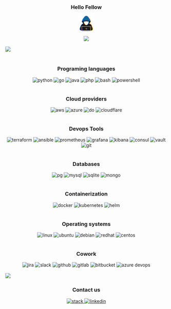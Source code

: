 <div align="center">
  <h3> Hello Fellow </h3>
  <picture><img src="https://github.com/0xAbdulKhalid/0xAbdulKhalid/raw/main/assets/mdImages/about_me.gif" width = 50px align="center"></picture>
</div>

<p align="center">
  <a href="https://github.com/DenverCoder1/readme-typing-svg"><img src="https://readme-typing-svg.herokuapp.com?font=Time+New+Roman&color=cyan&size=25&center=true&vCenter=true&width=600&height=100&lines=I+am+a+devops+and+backend+engineer,;Who+loves+coding,;and+art+:)"></a>
</p>

<img src="https://user-images.githubusercontent.com/73097560/115834477-dbab4500-a447-11eb-908a-139a6edaec5c.gif"><br><br>

<div align="center">
  <h3> Programing languages </h3>
</div>
<div align="center">
  <img alt="python" width="40px" src="https://cdn.jsdelivr.net/gh/devicons/devicon@latest/icons/python/python-original.svg" />
  <img alt="go" width="40px" src="https://cdn.jsdelivr.net/gh/devicons/devicon@latest/icons/go/go-original.svg" />
  <img alt="java" width="40px" src="https://cdn.jsdelivr.net/gh/devicons/devicon@latest/icons/java/java-original.svg" />
  <img alt="php" width="40px" src="https://cdn.jsdelivr.net/gh/devicons/devicon@latest/icons/php/php-original.svg" />
  <img alt="bash" width="40px" src="https://cdn.jsdelivr.net/gh/devicons/devicon@latest/icons/bash/bash-original.svg" />
  <img alt="powershell" width="40px" src="https://cdn.jsdelivr.net/gh/devicons/devicon@latest/icons/powershell/powershell-original.svg" />
</div>

<br>

<div align="center">
  <h3> Cloud providers </h3>
</div>
<div align="center">
  <img alt="aws" width="40px" src="https://cdn.jsdelivr.net/gh/devicons/devicon@latest/icons/amazonwebservices/amazonwebservices-original-wordmark.svg" />
  <img alt="azure" width="40px" src="https://cdn.jsdelivr.net/gh/devicons/devicon@latest/icons/azure/azure-original.svg" />
  <img alt="do" width="40px" src="https://cdn.jsdelivr.net/gh/devicons/devicon@latest/icons/digitalocean/digitalocean-original.svg" />
  <img alt="cloudflare" width="40px" src="https://cdn.jsdelivr.net/gh/devicons/devicon@latest/icons/cloudflare/cloudflare-original.svg" />
</div>

<br>

<div align="center">
  <h3> Devops Tools </h3>
</div>
<div align="center">
  <img alt="terraform" width="40px" src="https://cdn.jsdelivr.net/gh/devicons/devicon@latest/icons/terraform/terraform-original.svg" />
  <img alt="ansible" width="40px" src="https://cdn.jsdelivr.net/gh/devicons/devicon@latest/icons/ansible/ansible-original.svg" />
  <img alt="prometheus" width="40px" src="https://cdn.jsdelivr.net/gh/devicons/devicon@latest/icons/prometheus/prometheus-original.svg" />
  <img alt="grafana" width="40px" src="https://cdn.jsdelivr.net/gh/devicons/devicon@latest/icons/grafana/grafana-original.svg" />
  <img alt="kibana" width="40px" src="https://cdn.jsdelivr.net/gh/devicons/devicon@latest/icons/kibana/kibana-original.svg" /> 
  <img alt="consul" width="40px" src="https://cdn.jsdelivr.net/gh/devicons/devicon@latest/icons/consul/consul-original.svg" />
  <img alt="vault" width="40px" src="https://cdn.jsdelivr.net/gh/devicons/devicon@latest/icons/vault/vault-original.svg" />
  <img alt="git" width="40px" src="https://cdn.jsdelivr.net/gh/devicons/devicon@latest/icons/git/git-original.svg" />
</div>

<br>

<div align="center">
  <h3> Databases </h3>
</div>
<div align="center">
  <img alt="pg" width="40px" src="https://cdn.jsdelivr.net/gh/devicons/devicon@latest/icons/postgresql/postgresql-original.svg" />
  <img alt="mysql" width="40px" src="https://cdn.jsdelivr.net/gh/devicons/devicon@latest/icons/mysql/mysql-original.svg" />
  <img alt="sqlite" width="40px" src="https://cdn.jsdelivr.net/gh/devicons/devicon@latest/icons/sqlite/sqlite-original.svg" />
  <img alt="mongo" width="40px" src="https://cdn.jsdelivr.net/gh/devicons/devicon@latest/icons/mongodb/mongodb-original.svg" /
  <img alt="elastic" width="40px" src="https://cdn.jsdelivr.net/gh/devicons/devicon@latest/icons/elasticsearch/elasticsearch-original.svg" />
</div>

<br>

<div align="center">
  <h3> Containerization </h3>
</div>
<div align="center">
  <img alt="docker" width="40px" src="https://cdn.jsdelivr.net/gh/devicons/devicon@latest/icons/docker/docker-original.svg" />
  <img alt="kubernetes" width="40px" src="https://cdn.jsdelivr.net/gh/devicons/devicon@latest/icons/kubernetes/kubernetes-original.svg" />
  <img alt="helm" width="40px" src="https://cdn.jsdelivr.net/gh/devicons/devicon@latest/icons/helm/helm-original.svg" />
</div>

<br>

<div align="center">
  <h3> Operating systems </h3>
</div>
<div align="center">
  <img alt="linux" width="40px" src="https://cdn.jsdelivr.net/gh/devicons/devicon@latest/icons/linux/linux-original.svg" />
  <img alt="ubuntu" width="40px" src="https://cdn.jsdelivr.net/gh/devicons/devicon@latest/icons/ubuntu/ubuntu-original.svg" />
  <img alt="debian" width="40px" src="https://cdn.jsdelivr.net/gh/devicons/devicon@latest/icons/debian/debian-original.svg" />
  <img alt="redhat" width="40px" src="https://cdn.jsdelivr.net/gh/devicons/devicon@latest/icons/redhat/redhat-original.svg" />
  <img alt="centos" width="40px" src="https://cdn.jsdelivr.net/gh/devicons/devicon@latest/icons/centos/centos-original.svg" />
</div>

<br>

<div align="center">
  <h3> Cowork  </h3>
</div>
<div align="center">
  <img alt="jira" width="40px" src="https://cdn.jsdelivr.net/gh/devicons/devicon@latest/icons/jira/jira-original.svg" />
  <img alt="slack" width="40px" src="https://cdn.jsdelivr.net/gh/devicons/devicon@latest/icons/slack/slack-original.svg" />
  <img alt="github" width="40px" src="https://cdn.jsdelivr.net/gh/devicons/devicon@latest/icons/github/github-original.svg" />
  <img alt="gitlab" width="40px" src="https://cdn.jsdelivr.net/gh/devicons/devicon@latest/icons/gitlab/gitlab-original.svg" />
  <img alt="bitbucket" width="40px" src="https://cdn.jsdelivr.net/gh/devicons/devicon@latest/icons/bitbucket/bitbucket-original.svg" />
  <img alt="azure devops" width="40px" src="https://cdn.jsdelivr.net/gh/devicons/devicon@latest/icons/azuredevops/azuredevops-original.svg" />
</div>

<br>

<img src="https://user-images.githubusercontent.com/73097560/115834477-dbab4500-a447-11eb-908a-139a6edaec5c.gif">

<h3 align="center"> Contact us </h3> 

<div align="center">
  <a target="_blank" href="https://stackoverflow.com/users/7207673/juan-kabbali">
    <img alt="stack" width="40px" src="https://cdn.jsdelivr.net/gh/devicons/devicon@latest/icons/stackoverflow/stackoverflow-original.svg" />
  </a>
  <a target="_blank" href="https://www.linkedin.com/in/jp-aguirre/">
    <img alt="linkedin" width="40px" src="https://cdn.jsdelivr.net/gh/devicons/devicon@latest/icons/linkedin/linkedin-original.svg" />
  </a>
</div>
